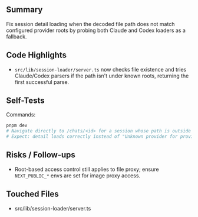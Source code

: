 ## Summary

Fix session detail loading when the decoded file path does not match configured provider roots by probing both Claude and Codex loaders as a fallback.

## Code Highlights

- `src/lib/session-loader/server.ts` now checks file existence and tries Claude/Codex parsers if the path isn't under known roots, returning the first successful parse.

## Self-Tests

Commands:

```bash
pnpm dev
# Navigate directly to /chats/<id> for a session whose path is outside the configured roots
# Expect: detail loads correctly instead of "Unknown provider for provided session path".
```

## Risks / Follow-ups

- Root-based access control still applies to file proxy; ensure `NEXT_PUBLIC_*` envs are set for image proxy access.

## Touched Files

- src/lib/session-loader/server.ts
